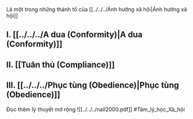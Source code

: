 Là một trong những thành tố của [[../../../Ảnh hưởng xã hội|Ảnh hưởng xã hội]]

## I. [[../../../A dua (Conformity)|A dua (Conformity)]]
## II. [[Tuân thủ (Compliance)]]
## III. [[../../../Phục tùng (Obedience)|Phục tùng (Obedience)]]
 Đọc thêm lý thuyết mở rộng ![[../../../nail2000.pdf]]
#Tâm_lý_học_Xã_hội
